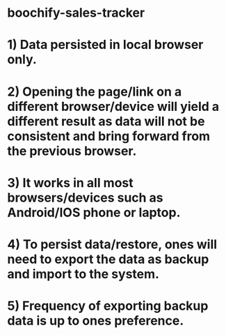 # boochify-sales-tracker
# 1) Data persisted in local browser only.
# 2) Opening the page/link on a different browser/device will yield a different result as data will not be consistent and bring forward from the previous browser.
# 3) It works in all most browsers/devices such as Android/IOS phone or laptop.
# 4) To persist data/restore, ones will need to export the data as backup and import to the system.
# 5) Frequency of exporting backup data is up to ones preference.

